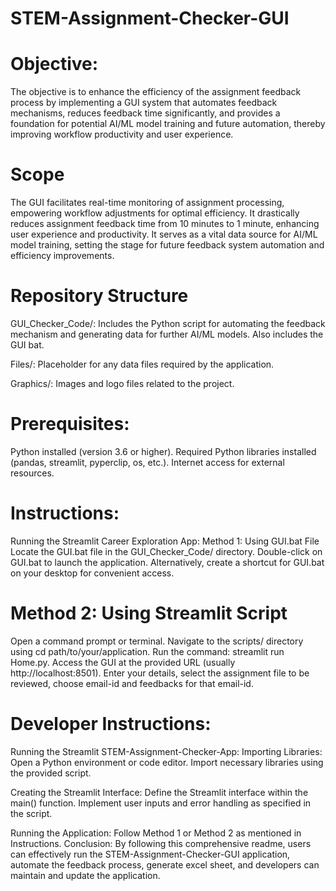 # STEM-Assignment-Checker-GUI

# Objective:
The objective is to enhance the efficiency of the assignment feedback process by implementing a GUI system that automates feedback mechanisms, reduces feedback time significantly, and provides a foundation for potential AI/ML model training and future automation, thereby improving workflow productivity and user experience.

# Scope
The GUI facilitates real-time monitoring of assignment processing, empowering workflow adjustments for optimal efficiency. It drastically reduces assignment feedback time from 10 minutes to 1 minute, enhancing user experience and productivity. It serves as a vital data source for AI/ML model training, setting the stage for future feedback system automation and efficiency improvements.

# Repository Structure
GUI_Checker_Code/: Includes the Python script for automating the feedback mechanism and generating data for further AI/ML models. Also includes the GUI bat.

Files/: Placeholder for any data files required by the application.

Graphics/: Images and logo files related to the project.

# Prerequisites:
Python installed (version 3.6 or higher).
Required Python libraries installed (pandas, streamlit, pyperclip, os, etc.).
Internet access for external resources.

# Instructions:
Running the Streamlit Career Exploration App:
Method 1: Using GUI.bat File
Locate the GUI.bat file in the GUI_Checker_Code/ directory.
Double-click on GUI.bat to launch the application.
Alternatively, create a shortcut for GUI.bat on your desktop for convenient access.

# Method 2: Using Streamlit Script
Open a command prompt or terminal.
Navigate to the scripts/ directory using cd path/to/your/application.
Run the command: streamlit run Home.py.
Access the GUI at the provided URL (usually http://localhost:8501).
Enter your details, select the assignment file to be reviewed, choose email-id and feedbacks for that email-id.

# Developer Instructions:
Running the Streamlit STEM-Assignment-Checker-App:
Importing Libraries:
Open a Python environment or code editor.
Import necessary libraries using the provided script.

Creating the Streamlit Interface:
Define the Streamlit interface within the main() function.
Implement user inputs and error handling as specified in the script.

Running the Application:
Follow Method 1 or Method 2 as mentioned in Instructions.
Conclusion:
By following this comprehensive readme, users can effectively run the STEM-Assignment-Checker-GUI application, automate the feedback process, generate excel sheet, and developers can maintain and update the application.
